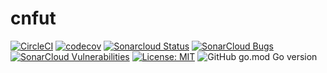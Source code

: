 # cnfut

[![CircleCI](https://dl.circleci.com/status-badge/img/gh/necais/cnfut/tree/main.svg?style=shield)](https://dl.circleci.com/status-badge/redirect/gh/necais/cnfut/tree/main)
[![codecov](https://codecov.io/gh/necais/cnfut/branch/main/graph/badge.svg?token=GAZ72S3I2J)](https://codecov.io/gh/necais/cnfut)
 [![Sonarcloud Status](https://sonarcloud.io/api/project_badges/measure?project=cnfut&metric=alert_status)](https://sonarcloud.io/dashboard?id=cnfut) 
 [![SonarCloud Bugs](https://sonarcloud.io/api/project_badges/measure?project=cnfut&metric=bugs)](https://sonarcloud.io/component_measures/metric/reliability_rating/list?id=cnfut)
 [![SonarCloud Vulnerabilities](https://sonarcloud.io/api/project_badges/measure?project=cnfut&metric=vulnerabilities)](https://sonarcloud.io/component_measures/metric/security_rating/list?id=cnfut)
[![License: MIT](https://img.shields.io/badge/License-MIT-blue.svg?style=plastic)](https://opensource.org/licenses/MIT)
![GitHub go.mod Go version](https://img.shields.io/github/go-mod/go-version/necais/cnfut?style=plastic)
